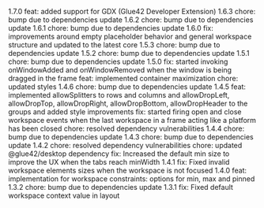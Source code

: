 1.7.0
feat: added support for GDX (Glue42 Developer Extension)
1.6.3
chore: bump due to dependencies update
1.6.2
chore: bump due to dependencies update
1.6.1
chore: bump due to dependencies update
1.6.0
fix: improvements around empty placeholder behavior and general workspace structure and updated to the latest core
1.5.3
chore: bump due to dependencies update
1.5.2
chore: bump due to dependencies update
1.5.1
chore: bump due to dependencies update
1.5.0
fix: started invoking onWindowAdded and onWindowRemoved when the window is being dragged in the frame
feat: implemented container maximization
chore: updated styles
1.4.6
chore: bump due to dependencies update
1.4.5
feat: implemented allowSplitters to rows and columns and allowDropLeft, allowDropTop, allowDropRight, allowDropBottom, allowDropHeader to the groups and added style improvements
fix: started firing open and close workspace events when the last workspace in a frame acting like a platform has been closed
chore: resolved dependency vulnerabilities
1.4.4
chore: bump due to dependencies update
1.4.3
chore: bump due to dependencies update
1.4.2
chore: resolved dependency vulnerabilities
chore: updated @glue42/desktop dependency
fix: Increased the default min size to improve the UX when the tabs reach minWidth
1.4.1
fix: Fixed invalid workspace elements sizes when the workspace is not focused
1.4.0
feat: implementation for workspace constraints: options for min, max and pinned
1.3.2
chore: bump due to dependencies update
1.3.1
fix: Fixed default workspace context value in layout
